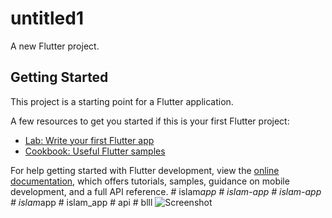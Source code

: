 # untitled1

A new Flutter project.

## Getting Started

This project is a starting point for a Flutter application.

A few resources to get you started if this is your first Flutter project:

- [Lab: Write your first Flutter app](https://docs.flutter.dev/get-started/codelab)
- [Cookbook: Useful Flutter samples](https://docs.flutter.dev/cookbook)

For help getting started with Flutter development, view the
[online documentation](https://docs.flutter.dev/), which offers tutorials,
samples, guidance on mobile development, and a full API reference.
#   i s l a m _ a p p 
 
 #   i s l a m - a p p 
 
 #   i s l a m - a p p 
 
 #   i s l a m _ a p p 
 
 #   i s l a m _ a p p 
 
 # api
#   b l l l 
 
 ![Screenshot](/path/to/screenshot.png)
